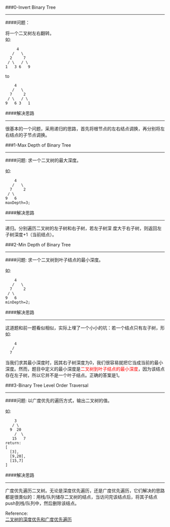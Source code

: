 ###0-Invert Binary Tree
  
***
####问题：
  
将一个二叉树左右翻转。  
如:
  
```
     4
   /   \
  2     7
 / \   / \
1   3 6   9
```
to  
   
```
    4
   /   \
  7     2
 / \   / \
9   6 3   1
```
  
####解决思路
  
***
很基本的一个问题，采用递归的思路，首先将根节点的左右结点调换，再分别将左右结点的子节点调换。
  
###1-Max Depth of Binary Tree

***
####问题: 
求一个二叉树的最大深度。 
  
如:
  
```
    4
   /   \
  7     2
 / \   
9   6 
maxDepth=3;
``` 
  
####解决思路
  
***
递归。分别遍历二叉树的左子树和右子树，若左子树深
度大于右子树，则返回左子树深度+1（当前结点）。
  
###2-Min Depth of Binary Tree

***
####问题: 
求一个二叉树到叶子结点的最小深度。 
  
如:
  
```
    4
   /   \
  7     2
 / \   
9   6 
minDepth=2;
``` 
  
####解决思路
  
***
这道题和前一题看似相似，实际上埋了一个小小的坑：若一个结点只有左子树，形如: 

```
    4
   /   
  7     
```
当我们求其最小深度时，因其右子树深度为0，我们很容易就把它当成当前的最小深度。然而，题目中定义的最小深度是<font style="color:red">二叉树到叶子结点的最小深度</font>，因为该结点存在左子树，所以它并不是一个叶子结点。正确的答案是1。

###3-Binary Tree Level Order Traversal

***
####问题: 
以广度优先的遍历方式，输出二叉树的值。
  
如:
  
```
    3
   / \
  9  20
    /  \
   15   7
return:
[
  [3],
  [9,20],
  [15,7]
]
``` 
  
####解决思路
  
***
广度优先遍历二叉树。无论是深度优先遍历，还是广度优先遍历，它们解决的思路都是很类似的：用栈/队列储存二叉树的结点，当访问完该结点后，将其子结点push到栈/队列中，然后删除该结点。  
  
Reference:  
[二叉树的深度优先和广度优先遍历](http://www.cnblogs.com/lscheng/archive/2013/09/11/3313947.html¡)
  
